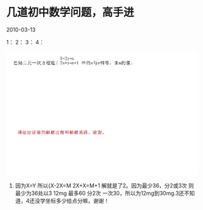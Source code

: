 # 几道初中数学问题，高手进
2010-03-13


1：
2：
3：
4：

![](a5c27d1ed21b0ef46b74c95bddc451da81cb3e12.jpeg)


1. 因为X=Y 所以{X-2X=M   2X+X=M+1 解就是了2。因为最少36，分2或3次 则最少为36处以3 12mg 最多60 分2次 一次30，所以为12mg到30mg.3还不知道，4还没学坐标多少给点分嘛，谢谢！
